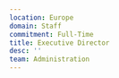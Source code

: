 ```yaml
---
location: Europe
domain: Staff
commitment: Full-Time
title: Executive Director
desc: ''
team: Administration
---
```


